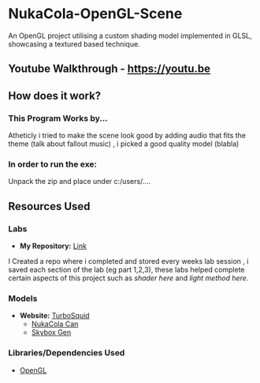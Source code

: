 # NukaCola-OpenGL-Scene
An OpenGL project utilising a custom shading model implemented in GLSL, showcasing a textured based technique.

## Youtube Walkthrough - https://youtu.be

## How does it work?
### This Program Works by...

Atheticly i tried to make the scene look good by adding audio that fits the theme (talk about fallout music) , i picked a good quality model (blabla)

### In order to run the exe:
Unpack the zip and place under c:/users/....

## Resources Used
### Labs
- **My Repository:** [Link](https://github.com/Mdot5596/3105-Labs)
  
I Created a repo where i completed and stored every weeks lab session , i saved each section of the lab (eg part 1,2,3), these labs helped complete certain aspects of this project such as *shader here* and *light method here*.
### Models
- **Website:** [TurboSquid](https://www.turbosquid.com/)
  - [NukaCola Can](https://www.turbosquid.com/3d-models/nuka-cola-can-1338119)
  - [Skybox Gen](https://tools.wwwtyro.net/space-3d/index.html#animationSpeed=1&fov=80&nebulae=true&pointStars=true&resolution=256&seed=2stncnkuzc20&stars=true&sun=true)
### Libraries/Dependencies Used
- [OpenGL](https://www.opengl.org/)
